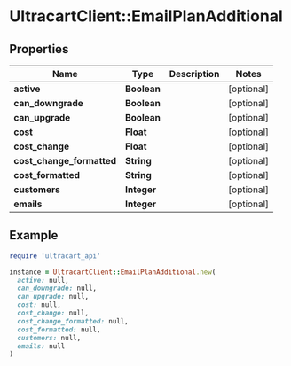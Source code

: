 # UltracartClient::EmailPlanAdditional

## Properties

| Name | Type | Description | Notes |
| ---- | ---- | ----------- | ----- |
| **active** | **Boolean** |  | [optional] |
| **can_downgrade** | **Boolean** |  | [optional] |
| **can_upgrade** | **Boolean** |  | [optional] |
| **cost** | **Float** |  | [optional] |
| **cost_change** | **Float** |  | [optional] |
| **cost_change_formatted** | **String** |  | [optional] |
| **cost_formatted** | **String** |  | [optional] |
| **customers** | **Integer** |  | [optional] |
| **emails** | **Integer** |  | [optional] |

## Example

```ruby
require 'ultracart_api'

instance = UltracartClient::EmailPlanAdditional.new(
  active: null,
  can_downgrade: null,
  can_upgrade: null,
  cost: null,
  cost_change: null,
  cost_change_formatted: null,
  cost_formatted: null,
  customers: null,
  emails: null
)
```

